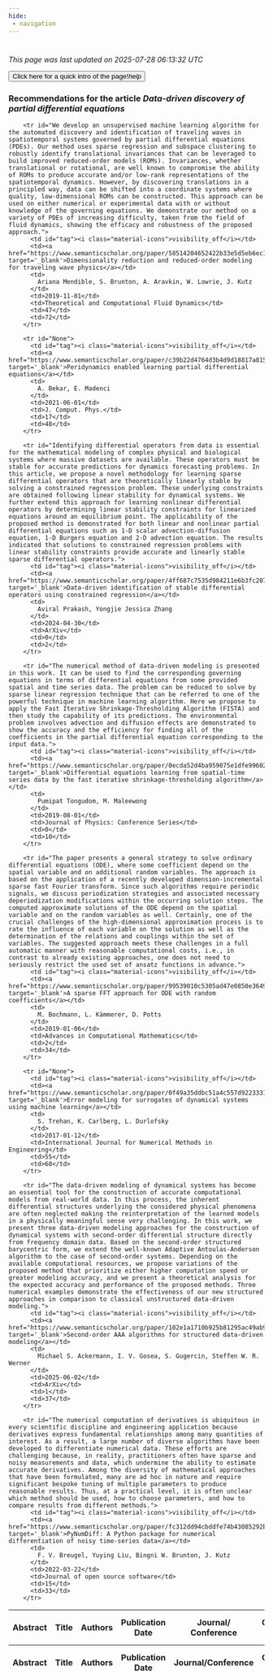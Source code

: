 ```yaml
---
hide:
 - navigation
---
```

<!DOCTYPE html>
#
<html lang="en">
<head>
  <meta charset="utf-8">
</head>

<body>
  <p>
  <i class="footer">This page was last updated on 2025-07-28 06:13:32 UTC</i>
  </p>
  
  <div class="note info" onclick="startIntro()">
    <p>
      <button type="button" class="buttons">
        <div style="display: flex; align-items: center;">
        Click here for a quick intro of the page! <i class="material-icons">help</i>
        </div>
      </button>
    </p>
  </div>

  <p>
  <h3 data-intro='Recommendations for the article'>
    Recommendations for the article <i>Data-driven discovery of partial differential equations</i>
  </h3>
  <table id="table1" class="display wrap" style="width:100%">
  <thead>
    <tr>
        <th data-intro='Click to view the abstract (if available)'>Abstract</th>
        <th>Title</th>
        <th>Authors</th>
        <th>Publication Date</th>
        <th>Journal/ Conference</th>
        <th>Citation count</th>
        <th data-intro='Highest h-index among the authors'>Highest h-index</th>
    </tr>
  </thead>
  <tbody>
    
        <tr id="We develop an unsupervised machine learning algorithm for the automated discovery and identification of traveling waves in spatiotemporal systems governed by partial differential equations (PDEs). Our method uses sparse regression and subspace clustering to robustly identify translational invariances that can be leveraged to build improved reduced-order models (ROMs). Invariances, whether translational or rotational, are well known to compromise the ability of ROMs to produce accurate and/or low-rank representations of the spatiotemporal dynamics. However, by discovering translations in a principled way, data can be shifted into a coordinate systems where quality, low-dimensional ROMs can be constructed. This approach can be used on either numerical or experimental data with or without knowledge of the governing equations. We demonstrate our method on a variety of PDEs of increasing difficulty, taken from the field of fluid dynamics, showing the efficacy and robustness of the proposed approach.">
          <td id="tag"><i class="material-icons">visibility_off</i></td>
          <td><a href="https://www.semanticscholar.org/paper/58514204652422b33e5d5eb6ec134b070d0c8323" target='_blank'>Dimensionality reduction and reduced-order modeling for traveling wave physics</a></td>
          <td>
            Ariana Mendible, S. Brunton, A. Aravkin, W. Lowrie, J. Kutz
          </td>
          <td>2019-11-01</td>
          <td>Theoretical and Computational Fluid Dynamics</td>
          <td>47</td>
          <td>72</td>
        </tr>
    
        <tr id="None">
          <td id="tag"><i class="material-icons">visibility_off</i></td>
          <td><a href="https://www.semanticscholar.org/paper/c39b22d4764d3b4d9d18817a8151cca3a3b45879" target='_blank'>Peridynamics enabled learning partial differential equations</a></td>
          <td>
            A. Bekar, E. Madenci
          </td>
          <td>2021-06-01</td>
          <td>J. Comput. Phys.</td>
          <td>17</td>
          <td>48</td>
        </tr>
    
        <tr id="Identifying differential operators from data is essential for the mathematical modeling of complex physical and biological systems where massive datasets are available. These operators must be stable for accurate predictions for dynamics forecasting problems. In this article, we propose a novel methodology for learning sparse differential operators that are theoretically linearly stable by solving a constrained regression problem. These underlying constraints are obtained following linear stability for dynamical systems. We further extend this approach for learning nonlinear differential operators by determining linear stability constraints for linearized equations around an equilibrium point. The applicability of the proposed method is demonstrated for both linear and nonlinear partial differential equations such as 1-D scalar advection-diffusion equation, 1-D Burgers equation and 2-D advection equation. The results indicated that solutions to constrained regression problems with linear stability constraints provide accurate and linearly stable sparse differential operators.">
          <td id="tag"><i class="material-icons">visibility_off</i></td>
          <td><a href="https://www.semanticscholar.org/paper/4ff687c7535d984211e6b3fc207c4c872443a9a0" target='_blank'>Data-driven identification of stable differential operators using constrained regression</a></td>
          <td>
            Aviral Prakash, Yongjie Jessica Zhang
          </td>
          <td>2024-04-30</td>
          <td>ArXiv</td>
          <td>0</td>
          <td>2</td>
        </tr>
    
        <tr id="The numerical method of data-driven modeling is presented in this work. It can be used to find the corresponding governing equations in terms of differential equations from some provided spatial and time series data. The problem can be reduced to solve by sparse linear regression technique that can be referred to one of the powerful technique in machine learning algorithm. Here we propose to apply the Fast Iterative Shrinkage-Thresholding Algorithm (FISTA) and then study the capability of its predictions. The environmental problem involves advection and diffusion effects are demonstrated to show the accuracy and the efficiency for finding all of the coefficients in the partial differential equation corresponding to the input data.">
          <td id="tag"><i class="material-icons">visibility_off</i></td>
          <td><a href="https://www.semanticscholar.org/paper/0ecda52d4ba959075e1dfe99602306e86cc6d08c" target='_blank'>Differential equations learning from spatial-time series data by the fast iterative shrinkage-thresholding algorithm</a></td>
          <td>
            Pumipat Tongudom, M. Maleewong
          </td>
          <td>2019-08-01</td>
          <td>Journal of Physics: Conference Series</td>
          <td>0</td>
          <td>10</td>
        </tr>
    
        <tr id="The paper presents a general strategy to solve ordinary differential equations (ODE), where some coefficient depend on the spatial variable and on additional random variables. The approach is based on the application of a recently developed dimension-incremental sparse fast Fourier transform. Since such algorithms require periodic signals, we discuss periodization strategies and associated necessary deperiodization modifications within the occurring solution steps. The computed approximate solutions of the ODE depend on the spatial variable and on the random variables as well. Certainly, one of the crucial challenges of the high-dimensional approximation process is to rate the influence of each variable on the solution as well as the determination of the relations and couplings within the set of variables. The suggested approach meets these challenges in a full automatic manner with reasonable computational costs, i.e., in contrast to already existing approaches, one does not need to seriously restrict the used set of ansatz functions in advance.">
          <td id="tag"><i class="material-icons">visibility_off</i></td>
          <td><a href="https://www.semanticscholar.org/paper/99539010c5305ad47e0850e364992edfa5637db5" target='_blank'>A sparse FFT approach for ODE with random coefficients</a></td>
          <td>
            M. Bochmann, L. Kämmerer, D. Potts
          </td>
          <td>2019-01-06</td>
          <td>Advances in Computational Mathematics</td>
          <td>2</td>
          <td>34</td>
        </tr>
    
        <tr id="None">
          <td id="tag"><i class="material-icons">visibility_off</i></td>
          <td><a href="https://www.semanticscholar.org/paper/0f49a35ddbc51a4c557d9223331fd34f21670c13" target='_blank'>Error modeling for surrogates of dynamical systems using machine learning</a></td>
          <td>
            S. Trehan, K. Carlberg, L. Durlofsky
          </td>
          <td>2017-01-12</td>
          <td>International Journal for Numerical Methods in Engineering</td>
          <td>55</td>
          <td>68</td>
        </tr>
    
        <tr id="The data-driven modeling of dynamical systems has become an essential tool for the construction of accurate computational models from real-world data. In this process, the inherent differential structures underlying the considered physical phenomena are often neglected making the reinterpretation of the learned models in a physically meaningful sense very challenging. In this work, we present three data-driven modeling approaches for the construction of dynamical systems with second-order differential structure directly from frequency domain data. Based on the second-order structured barycentric form, we extend the well-known Adaptive Antoulas-Anderson algorithm to the case of second-order systems. Depending on the available computational resources, we propose variations of the proposed method that prioritize either higher computation speed or greater modeling accuracy, and we present a theoretical analysis for the expected accuracy and performance of the proposed methods. Three numerical examples demonstrate the effectiveness of our new structured approaches in comparison to classical unstructured data-driven modeling.">
          <td id="tag"><i class="material-icons">visibility_off</i></td>
          <td><a href="https://www.semanticscholar.org/paper/102e1a1710b925b81295ac49ab9a4ca47859bc84" target='_blank'>Second-order AAA algorithms for structured data-driven modeling</a></td>
          <td>
            Michael S. Ackermann, I. V. Gosea, S. Gugercin, Steffen W. R. Werner
          </td>
          <td>2025-06-02</td>
          <td>ArXiv</td>
          <td>1</td>
          <td>37</td>
        </tr>
    
        <tr id="The numerical computation of derivatives is ubiquitous in every scientific discipline and engineering application because derivatives express fundamental relationships among many quantities of interest. As a result, a large number of diverse algorithms have been developed to differentiate numerical data. These efforts are challenging because, in reality, practitioners often have sparse and noisy measurements and data, which undermine the ability to estimate accurate derivatives. Among the diversity of mathematical approaches that have been formulated, many are ad hoc in nature and require significant bespoke tuning of multiple parameters to produce reasonable results. Thus, at a practical level, it is often unclear which method should be used, how to choose parameters, and how to compare results from different methods.">
          <td id="tag"><i class="material-icons">visibility_off</i></td>
          <td><a href="https://www.semanticscholar.org/paper/fc312dd94cbddfe74b43085292b6847ad8aabae8" target='_blank'>PyNumDiff: A Python package for numerical differentiation of noisy time-series data</a></td>
          <td>
            F. V. Breugel, Yuying Liu, Bingni W. Brunton, J. Kutz
          </td>
          <td>2022-03-22</td>
          <td>Journal of open source software</td>
          <td>15</td>
          <td>33</td>
        </tr>
    
  </tbody>
  <tfoot>
    <tr>
        <th>Abstract</th>
        <th>Title</th>
        <th>Authors</th>
        <th>Publication Date</th>
        <th>Journal/Conference</th>
        <th>Citation count</th>
        <th>Highest h-index</th>
    </tr>
  </tfoot>
  </table>
  </p>

</body>

<script>
var dataTableOptions = {
        initComplete: function () {
        this.api()
            .columns()
            .every(function () {
                let column = this;
 
                // Create select element
                let select = document.createElement('select');
                select.add(new Option(''));
                column.footer().replaceChildren(select);
 
                // Apply listener for user change in value
                select.addEventListener('change', function () {
                    column
                        .search(select.value, {exact: true})
                        .draw();
                });

                // keep the width of the select element same as the column
                select.style.width = '100%';
 
                // Add list of options
                column
                    .data()
                    .unique()
                    .sort()
                    .each(function (d, j) {
                        select.add(new Option(d));
                    });
            });
    },
    scrollX: false,
    scrollCollapse: true,
    paging: true,
    fixedColumns: true,
    columnDefs: [
        {"className": "dt-center", "targets": "_all"},
        // set width for both columns 0 and 1 as 25%
        { width: '5%', targets: 0 },
        { width: '25%', targets: 1 },
        { width: '20%', targets: 2 },
        { width: '10%', targets: 3 },
        { width: '20%', targets: 4 }

      ],
    pageLength: 10,
    layout: {
        topStart: {
            buttons: ['copy', 'csv', 'excel', 'pdf', 'print']
        }
    }
  }
  new DataTable('#table1', dataTableOptions);
  
  var table = $('#table1').DataTable();
  $('#table1 tbody').on('click', 'td:first-child', function () {
    var tr = $(this).closest('tr');
    var row = table.row( tr );

    var rowId = tr.attr('id');
    // alert(rowId);

    if (row.child.isShown()) {
      // This row is already open - close it.
      row.child.hide();
      tr.removeClass('shown');
      tr.find('td:first-child').html('<i class="material-icons">visibility_off</i>');
    } else {
      // Open row.
      // row.child('foo').show();
      var content = '<div class="child-row-content"><strong>Abstract:</strong> ' + rowId + '</div>';
      row.child(content).show();
      tr.addClass('shown');
      tr.find('td:first-child').html('<i class="material-icons">visibility</i>');
    }
  });
</script>
<style>
  .child-row-content {
    text-align: justify;
    text-justify: inter-word;
    word-wrap: break-word; /* Ensure long words are broken */
    white-space: normal; /* Ensure text wraps to the next line */
    max-width: 100%; /* Ensure content does not exceed the table width */
    padding: 10px; /* Optional: add some padding for better readability */
    /* font size */
    font-size: small;
  }
</style>
</html>